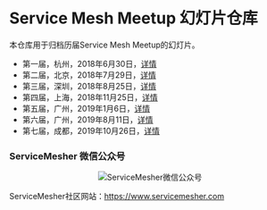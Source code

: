 # Service Mesh Meetup 幻灯片仓库

本仓库用于归档历届Service Mesh Meetup的幻灯片。

- 第一届，杭州，2018年6月30日，[详情](2018/06/hangzhou)
- 第二届，北京，2018年7月29日，[详情](2018/07/beijing)
- 第三届，深圳，2018年8月25日，[详情](2018/08/shenzhen)
- 第四届，上海，2018年11月25日，[详情](2018/11/shanghai)
- 第五届，广州，2019年1月6日，[详情](2019/01/guangzhou)
- 第六届，广州，2019年8月11日，[详情](2019/08/guangzhou)
- 第七届，成都，2019年10月26日，[详情](2019/10/chengdu)

### ServiceMesher 微信公众号

<p align="center">
<img src="https://ws4.sinaimg.cn/large/0069RVTdgy1ftv53rzfshj309k09k3yg.jpg" alt="ServiceMesher微信公众号"/>
</p>

ServiceMesher社区网站：https://www.servicemesher.com